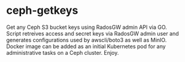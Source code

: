 # ceph-getkeys
Get any Ceph S3 bucket keys using RadosGW admin API via GO.  
Script retreives access and secret keys via RadosGW admin user and generates configurations used by awscli/boto3 as well as MinIO.  
Docker image can be added as an initial Kubernetes pod for any administrative tasks on a Ceph cluster. Enjoy.
